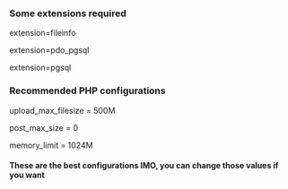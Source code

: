 ### Some extensions required
extension=fileinfo

extension=pdo_pgsql

extension=pgsql


### Recommended PHP configurations
upload_max_filesize = 500M

post_max_size = 0

memory_limit = 1024M
#### These are the best configurations IMO, you can change those values if you want